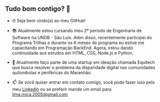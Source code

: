 ## Tudo bom contigo? 👋

- 🤓 Seja bem vindo(a) ao meu GitHub!

- 📚 Atualmente estou cursando meu 2º período de Engenharia de Software na UNDB - São Luís. Além disso, recentemente participei do Programa Trilhas e durante os 6 meses do programa eu estive me capacitando em Programação BackEnd. Agora, estou dando continuidade aos estudos em HTML, CSS, Node.js e Python.
   
- 👯 Atualmente faço parte de uma startup em ideação chamada Equitech que busca resolver o problema da disparidade digital nas comunidades quilombolas e periféricas do Maranhão. 

- 📫 Se você quiser entrar em contato comigo, você pode fazer isso pelo meu [Linkedin](www.linkedin.com/in/micaelly-lima-santos-322ba4304) ou se preferir mande um email para <lima.mica.2005@gmail.com>
